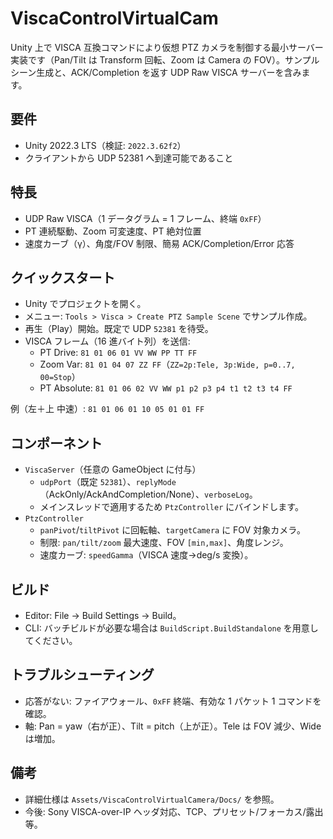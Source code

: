 # ViscaControlVirtualCam

Unity 上で VISCA 互換コマンドにより仮想 PTZ カメラを制御する最小サーバー実装です（Pan/Tilt は Transform 回転、Zoom は Camera の FOV）。サンプルシーン生成と、ACK/Completion を返す UDP Raw VISCA サーバーを含みます。

## 要件
- Unity 2022.3 LTS（検証: `2022.3.62f2`）
- クライアントから UDP 52381 へ到達可能であること

## 特長
- UDP Raw VISCA（1 データグラム = 1 フレーム、終端 `0xFF`）
- PT 連続駆動、Zoom 可変速度、PT 絶対位置
- 速度カーブ（γ）、角度/FOV 制限、簡易 ACK/Completion/Error 応答

## クイックスタート
- Unity でプロジェクトを開く。
- メニュー: `Tools > Visca > Create PTZ Sample Scene` でサンプル作成。
- 再生（Play）開始。既定で UDP `52381` を待受。
- VISCA フレーム（16 進バイト列）を送信:
  - PT Drive: `81 01 06 01 VV WW PP TT FF`
  - Zoom Var: `81 01 04 07 ZZ FF`（`ZZ=2p:Tele, 3p:Wide, p=0..7, 00=Stop`）
  - PT Absolute: `81 01 06 02 VV WW p1 p2 p3 p4 t1 t2 t3 t4 FF`

例（左＋上 中速）: `81 01 06 01 10 05 01 01 FF`

## コンポーネント
- `ViscaServer`（任意の GameObject に付与）
  - `udpPort`（既定 `52381`）、`replyMode`（AckOnly/AckAndCompletion/None）、`verboseLog`。
  - メインスレッドで適用するため `PtzController` にバインドします。
- `PtzController`
  - `panPivot`/`tiltPivot` に回転軸、`targetCamera` に FOV 対象カメラ。
  - 制限: `pan/tilt/zoom` 最大速度、FOV `[min,max]`、角度レンジ。
  - 速度カーブ: `speedGamma`（VISCA 速度→deg/s 変換）。

## ビルド
- Editor: File → Build Settings → Build。
- CLI: バッチビルドが必要な場合は `BuildScript.BuildStandalone` を用意してください。

## トラブルシューティング
- 応答がない: ファイアウォール、`0xFF` 終端、有効な 1 パケット 1 コマンドを確認。
- 軸: Pan = yaw（右が正）、Tilt = pitch（上が正）。Tele は FOV 減少、Wide は増加。

## 備考
- 詳細仕様は `Assets/ViscaControlVirtualCamera/Docs/` を参照。
- 今後: Sony VISCA-over-IP ヘッダ対応、TCP、プリセット/フォーカス/露出 等。
